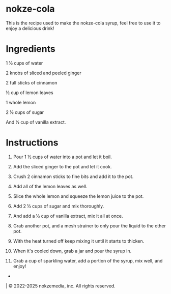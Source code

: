 # nokze-cola
This is the recipe used to make the nokze-cola syrup, feel free to use it to enjoy a delicious drink!

# Ingredients
1 ½ cups of water

2 knobs of sliced and peeled ginger

2 full sticks of cinnamon

½ cup of lemon leaves

1 whole lemon

2 ½ cups of sugar

And ½ cup of vanilla extract.

# Instructions
1. Pour 1 ½ cups of water into a pot and let it boil.

2. Add the sliced ginger to the pot and let it cook.

3. Crush 2 cinnamon sticks to fine bits and add it to the pot.

4. Add all of the lemon leaves as well.

5. Slice the whole lemon and squeeze the lemon juice to the pot.

6. Add 2 ½ cups of sugar and mix thoroughly.

7. And add a ½ cup of vanilla extract, mix it all at once.

8. Grab another pot, and a mesh strainer to only pour the liquid to the other pot.

9. With the heat turned off keep mixing it until it starts to thicken.

10. When it's cooled down, grab a jar and pour the syrup in.

11. Grab a cup of sparkling water, add a portion of the syrup, mix well, and enjoy!
-
|
© 2022-2025 nokzemedia, inc. All rights reserved.

